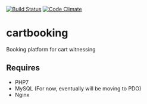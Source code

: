 [![Build Status](https://travis-ci.org/cartbooking/cartbooking.svg?branch=master)](https://travis-ci.org/serroba/cartbooking)
[![Code Climate](https://codeclimate.com/github/serroba/cartbooking.svg)](https://codeclimate.com/github/serroba/cartbooking)

# cartbooking
Booking platform for cart witnessing

## Requires

* PHP7
* MySQL (For now, eventually will be moving to PDO)
* Nginx
